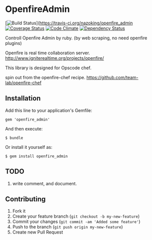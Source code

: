 # OpenfireAdmin

[![Build Status](https://travis-ci.org/nazoking/openfire_admin.png?branch=master)](https://travis-ci.org/nazoking/openfire_admin
[![Coverage Status](https://coveralls.io/repos/nazoking/openfire_admin/badge.png)](https://coveralls.io/r/nazoking/openfire_admin)
[![Code Climate](https://codeclimate.com/github/nazoking/openfire_admin.png)](https://codeclimate.com/github/nazoking/openfire_admin)
[![Dependency Status](https://gemnasium.com/nazoking/openfire_admin.png)](https://gemnasium.com/nazoking/openfire_admin)

Controll Openfire Admin by ruby. (by web scraping,
 no need openfire plugins)

Openfire is real time collaboration server.
http://www.igniterealtime.org/projects/openfire/

This library is designed for Opscode chef.

spin out from the openfire-chef recipe.
https://github.com/team-lab/openfire-chef

## Installation

Add this line to your application's Gemfile:

    gem 'openfire_admin'

And then execute:

    $ bundle

Or install it yourself as:

    $ gem install openfire_admin

## TODO

1. write comment, and document.

## Contributing

1. Fork it
2. Create your feature branch (`git checkout -b my-new-feature`)
3. Commit your changes (`git commit -am 'Added some feature'`)
4. Push to the branch (`git push origin my-new-feature`)
5. Create new Pull Request
